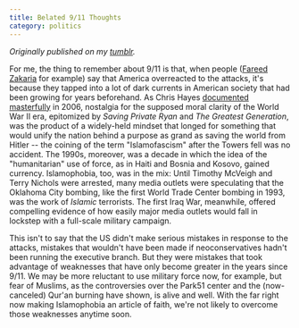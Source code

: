 ```yaml
---
title: Belated 9/11 Thoughts
category: politics
---
```


*Originally published on my [tumblr](https://isaacsmith.tumblr.com/post/1109842125/belated-911-thoughts).*

For me, the thing to remember about 9/11 is that, when people ([Fareed Zakaria](http://www.newsweek.com/2010/09/04/zakaria-why-america-overreacted-to-9-11.html) for example) say that America overreacted to the attacks, it's because they tapped into a lot of dark currents in American society that had been growing for years beforehand. As Chris Hayes [documented masterfully](http://www.chrishayes.org/articles/the-good-war-on-terror/) in 2006, nostalgia for the supposed moral clarity of the World War II era, epitomized by _Saving Private Ryan_ and _The Greatest Generation_, was the product of a widely-held mindset that longed for something that would unify the nation behind a purpose as grand as saving the world from Hitler -- the coining of the term "Islamofascism" after the Towers fell was no accident. The 1990s, moreover, was a decade in which the idea of the "humanitarian" use of force, as in Haiti and Bosnia and Kosovo, gained currency. Islamophobia, too, was in the mix: Until Timothy McVeigh and Terry Nichols were arrested, many media outlets were speculating that the Oklahoma City bombing, like the first World Trade Center bombing in 1993, was the work of _Islamic_ terrorists. The first Iraq War, meanwhile, offered compelling evidence of how easily major media outlets would fall in lockstep with a full-scale military campaign.

This isn't to say that the US didn't make serious mistakes in response to the attacks, mistakes that wouldn't have been made if neoconservatives hadn't been running the executive branch. But they were mistakes that took advantage of weaknesses that have only become greater in the years since 9/11. We may be more reluctant to use military force now, for example, but fear of Muslims, as the controversies over the Park51 center and the (now-canceled) Qur'an burning have shown, is alive and well. With the far right now making Islamophobia an article of faith, we're not likely to overcome those weaknesses anytime soon.